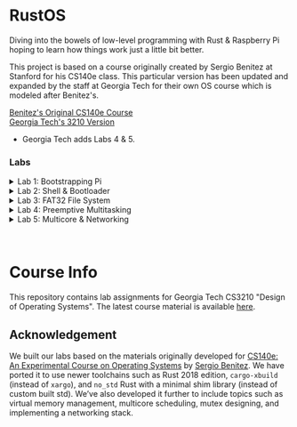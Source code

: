 # RustOS
Diving into the bowels of low-level programming with Rust & Raspberry Pi hoping to learn how things work just a little bit better.

This project is based on a course originally created by Sergio Benitez at Stanford for his CS140e class.  This particular version has been updated and expanded by the staff at Georgia Tech for their own OS course which is modeled after Benitez's.  

[Benitez's Original CS140e Course](https://cs140e.sergio.bz/)  
[Georgia Tech's 3210 Version](https://tc.gts3.org/cs3210/2020/spring/index.html)
- Georgia Tech adds Labs 4 & 5.
### Labs
<details>
    <summary>Lab 1: Bootstrapping Pi</summary>

- [x] Phase 0: Preflight Check
- [x] Phase 1: Baking Pi
- [x] Phase 2: LED There Be Light
- [x] Phase 3: Shining C
- [x] Phase 4: Rusting Away
</details>

<details>
<summary>Lab 2: Shell & Bootloader</summary>

- [x] Phase 1: Oxidation
- [ ] Phase 2: Not a Seashell  
- [ ] Phase 3: Boot 'em up
</details>

<details>
<summary>Lab 3: FAT32 File System</summary>

- [ ] Phase 0: Getting Started
- [ ] Phase 1: Memory Lane 
- [ ] Phase 2: 32-bit Lipids
- [ ] Phase 3: Saddle Up
- [ ] Phase 4: Mo'sh
</details>

<details>
<summary>Lab 4: Preemptive Multitasking</summary>

- [ ] Phase 0: Getting Started
- [ ] Phase 1: ARM and a Leg
- [ ] Phase 2: It's a Process
- [ ] Phase 3: Memory Management Unit
- [ ] Phase 4: Programs In The Disk 
</details>

<details>
<summary>Lab 5: Multicore & Networking</summary>

- [ ] Phase 0: Getting Started
- [ ] Phase 1: Enabling Multicore
- [ ] Phase 2: TCP Networking
- [ ] Phase 3: Echo Server
</details>

&nbsp;
&nbsp;

# Course Info

This repository contains lab assignments for Georgia Tech CS3210 "Design of Operating Systems".
The latest course material is available [here](https://tc.gts3.org/cs3210/2020/spring/index.html).

## Acknowledgement

We built our labs based on the materials originally developed for
[CS140e: An Experimental Course on Operating Systems](https://cs140e.sergio.bz/)
by [Sergio Benitez](https://sergio.bz/).
We have ported it to use newer toolchains such as Rust 2018 edition,
`cargo-xbuild` (instead of `xargo`), and `no_std` Rust with a minimal shim library
(instead of custom built std).
We’ve also developed it further to include topics such as virtual memory management, multicore scheduling, mutex designing, and implementing a networking stack.
